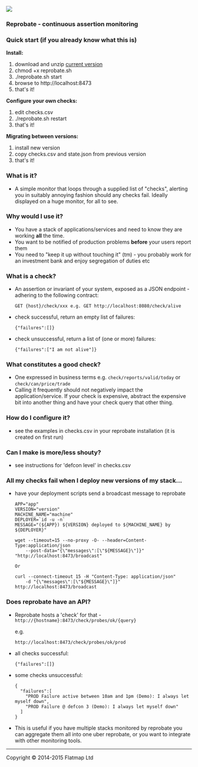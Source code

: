 <a href="https://travis-ci.org/alltonp/reprobate" target="_blank"><img src="https://travis-ci.org/alltonp/reprobate.png?branch=master"></a>

### Reprobate - continuous assertion monitoring

### Quick start (if you already know what this is)

**Install:**

1. download and unzip <a href="https://github.com/alltonp/reprobate/releases/download/current/reprobate.zip">current version</a>
2. chmod +x reprobate.sh
3. ./reprobate.sh start
4. browse to http://localhost:8473
5. that's it!

**Configure your own checks:**

1. edit checks.csv
2. ./reprobate.sh restart
3. that's it!

**Migrating between versions:**

1. install new version
2. copy checks.csv and state.json from previous version
3. that's it!

### What is it?
- A simple monitor that loops through a supplied list of "checks", alerting you in suitably annoying fashion should any checks fail. Ideally displayed on a huge monitor, for all to see.

### Why would I use it?
- You have a stack of applications/services and need to know they are working **all** the time.
- You want to be notified of production problems **before** your users report them
- You need to "keep it up without touching it" (tm) - you probably work for an investment bank and enjoy segregation of duties etc

### What is a check?
- An assertion or invariant of your system, exposed as a JSON endpoint - adhering to the following contract:

	`GET {host}/check/xxx e.g. GET http://localhost:8080/check/alive`
	
- check successful, return an empty list of failures:

	`{"failures":[]}`

- check unsuccessful, return a list of (one or more) failures:

	`{"failures":["I am not alive"]}`

### What constitutes a good check?
- One expressed in business terms e.g. `check/reports/valid/today` or `check/can/price/trade`
- Calling it frequently should not negatively impact the application/service. If your check is expensive, abstract the expensive bit into another thing and have your check query that other thing.

### How do I configure it?
- see the examples in checks.csv in your reprobate installation (it is created on first run)

### Can I make is more/less shouty?
- see instructions for 'defcon level' in checks.csv

### All my checks fail when I deploy new versions of my stack...
- have your deployment scripts send a broadcast message to reprobate

    ```
	APP="app"
	VERSION="version"
	MACHINE_NAME="machine"
	DEPLOYER=`id -u -n`
	MESSAGE="(${APP}) ${VERSION} deployed to ${MACHINE_NAME} by ${DEPLOYER}"

	wget --timeout=15 --no-proxy -O- --header=Content-Type:application/json
		--post-data="{\"messages\":[\"${MESSAGE}\"]}" "http://localhost:8473/broadcast"

	Or

	curl --connect-timeout 15 -H "Content-Type: application/json"
		-d "{\"messages\":[\"${MESSAGE}\"]}" http://localhost:8473/broadcast

    ```

### Does reprobate have an API?
- Reprobate hosts a 'check' for that - `http://{hostname}:8473/check/probes/ok/{query}`

	e.g.

	`http://localhost:8473/check/probes/ok/prod`

- all checks successful:

	`{"failures":[]}`

- some checks unsuccessful:

	```
	{
      "failures":[
      	"PROD Failure active between 10am and 1pm (Demo): I always let myself down",
      	"PROD Failure @ defcon 3 (Demo): I always let myself down"
      ]
    }
	```
- This is useful if you have multiple stacks monitored by reprobate you can aggregate them all into one uber reprobate, or you want to integrate with other monitoring tools.

-----

Copyright © 2014-2015 Flatmap Ltd